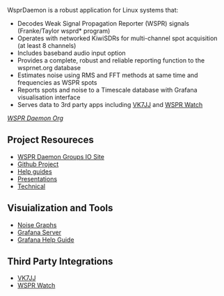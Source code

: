 WsprDaemon is a robust application for Linux systems that:

* Decodes Weak Signal Propagation Reporter (WSPR) signals (Franke/Taylor wsprd* program)
* Operates with networked KiwiSDRs for multi-channel spot acquisition (at least 8 channels)
* Includes baseband audio input option
* Provides a complete, robust and reliable reporting function to the wsprnet.org database
* Estimates noise using RMS and FFT methods at same time and frequencies as WSPR spots
* Reports spots and noise to a Timescale database with Grafana visualisation interface
* Serves data to 3rd party apps including [VK7JJ][] and [WSPR Watch][]

<cite>[WSPR Daemon Org][]</cite>


## Project Resoureces

* [WSPR Daemon Groups IO Site][]
* [Github Project][]
* [Help guides][]
* [Presentations][]
* [Technical][]

## Visuialization and Tools

* [Noise Graphs][]
* [Grafana Server][]
* [Grafana Help Guide][]

## Third Party Integrations

* [VK7JJ][]
* [WSPR Watch][]


[WsprDaemon]: http://wsprdaemon.org/index.html
[WSPR Daemon Org]: http://wsprdaemon.org/
[WSPR Daemon Groups IO Site]: https://groups.io/g/wsprdaemon/topics
[Github Project]: https://github.com/rrobinett/wsprdaemon
[Help guides]: http://wsprdaemon.org/help.html
[Presentations]: http://wsprdaemon.org/presentations.html
[Technical]: http://wsprdaemon.org/technical.html
[VK7JJ]: http://wsprd.vk7jj.com/
[WSPR Watch]: https://apps.apple.com/us/app/wspr-watch/id532487317
[Noise Graphs]: http://wsprdaemon.org/graphs/index.html
[Grafana Server]: http://logs.wsprdaemon.org:3000/?orgId=2
[Grafana Help Guide]: http://wsprdaemon.org/ewExternalFiles/Setting_up_Timescale_Grafana_dashboards_V2-2.pdf
